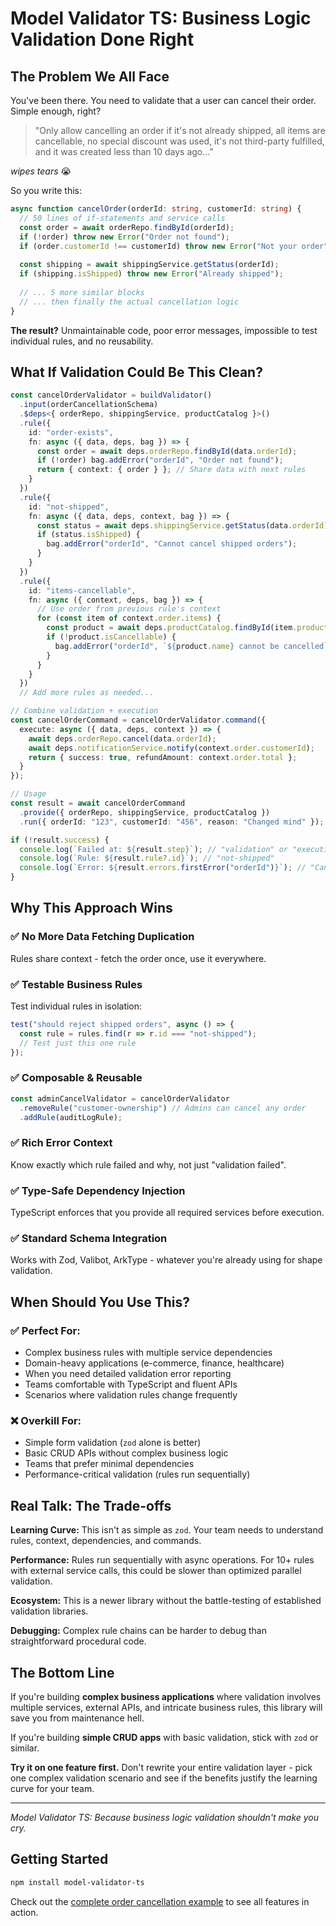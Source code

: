 # Model Validator TS: Business Logic Validation Done Right

## The Problem We All Face

You've been there. You need to validate that a user can cancel their order. Simple enough, right?

> "Only allow cancelling an order if it's not already shipped, all items are cancellable, no special discount was used, it's not third-party fulfilled, and it was created less than 10 days ago..."

*wipes tears* 😭

So you write this:

```typescript
async function cancelOrder(orderId: string, customerId: string) {
  // 50 lines of if-statements and service calls
  const order = await orderRepo.findById(orderId);
  if (!order) throw new Error("Order not found");
  if (order.customerId !== customerId) throw new Error("Not your order");
  
  const shipping = await shippingService.getStatus(orderId);
  if (shipping.isShipped) throw new Error("Already shipped");
  
  // ... 5 more similar blocks
  // ... then finally the actual cancellation logic
}
```

**The result?** Unmaintainable code, poor error messages, impossible to test individual rules, and no reusability.

## What If Validation Could Be This Clean?

```typescript
const cancelOrderValidator = buildValidator()
  .input(orderCancellationSchema)
  .$deps<{ orderRepo, shippingService, productCatalog }>()
  .rule({
    id: "order-exists",
    fn: async ({ data, deps, bag }) => {
      const order = await deps.orderRepo.findById(data.orderId);
      if (!order) bag.addError("orderId", "Order not found");
      return { context: { order } }; // Share data with next rules
    }
  })
  .rule({
    id: "not-shipped", 
    fn: async ({ data, deps, context, bag }) => {
      const status = await deps.shippingService.getStatus(data.orderId);
      if (status.isShipped) {
        bag.addError("orderId", "Cannot cancel shipped orders");
      }
    }
  })
  .rule({
    id: "items-cancellable",
    fn: async ({ context, deps, bag }) => {
      // Use order from previous rule's context
      for (const item of context.order.items) {
        const product = await deps.productCatalog.findById(item.productId);
        if (!product.isCancellable) {
          bag.addError("orderId", `${product.name} cannot be cancelled`);
        }
      }
    }
  })
  // Add more rules as needed...

// Combine validation + execution
const cancelOrderCommand = cancelOrderValidator.command({
  execute: async ({ data, deps, context }) => {
    await deps.orderRepo.cancel(data.orderId);
    await deps.notificationService.notify(context.order.customerId);
    return { success: true, refundAmount: context.order.total };
  }
});

// Usage
const result = await cancelOrderCommand
  .provide({ orderRepo, shippingService, productCatalog })
  .run({ orderId: "123", customerId: "456", reason: "Changed mind" });

if (!result.success) {
  console.log(`Failed at: ${result.step}`); // "validation" or "execution"
  console.log(`Rule: ${result.rule?.id}`); // "not-shipped"
  console.log(`Error: ${result.errors.firstError("orderId")}`); // "Cannot cancel shipped orders"
}
```

## Why This Approach Wins

### ✅ **No More Data Fetching Duplication**
Rules share context - fetch the order once, use it everywhere.

### ✅ **Testable Business Rules**
Test individual rules in isolation:
```typescript
test("should reject shipped orders", async () => {
  const rule = rules.find(r => r.id === "not-shipped");
  // Test just this one rule
});
```

### ✅ **Composable & Reusable**
```typescript
const adminCancelValidator = cancelOrderValidator
  .removeRule("customer-ownership") // Admins can cancel any order
  .addRule(auditLogRule);
```

### ✅ **Rich Error Context**
Know exactly which rule failed and why, not just "validation failed".

### ✅ **Type-Safe Dependency Injection**
TypeScript enforces that you provide all required services before execution.

### ✅ **Standard Schema Integration**
Works with Zod, Valibot, ArkType - whatever you're already using for shape validation.

## When Should You Use This?

### ✅ **Perfect For:**
- Complex business rules with multiple service dependencies
- Domain-heavy applications (e-commerce, finance, healthcare)
- When you need detailed validation error reporting
- Teams comfortable with TypeScript and fluent APIs
- Scenarios where validation rules change frequently

### ❌ **Overkill For:**
- Simple form validation (`zod` alone is better)
- Basic CRUD APIs without complex business logic  
- Teams that prefer minimal dependencies
- Performance-critical validation (rules run sequentially)

## Real Talk: The Trade-offs

**Learning Curve:** This isn't as simple as `zod`. Your team needs to understand rules, context, dependencies, and commands.

**Performance:** Rules run sequentially with async operations. For 10+ rules with external service calls, this could be slower than optimized parallel validation.

**Ecosystem:** This is a newer library without the battle-testing of established validation libraries.

**Debugging:** Complex rule chains can be harder to debug than straightforward procedural code.

## The Bottom Line

If you're building **complex business applications** where validation involves multiple services, external APIs, and intricate business rules, this library will save you from maintenance hell.

If you're building **simple CRUD apps** with basic validation, stick with `zod` or similar.

**Try it on one feature first.** Don't rewrite your entire validation layer - pick one complex validation scenario and see if the benefits justify the learning curve for your team.

---

*Model Validator TS: Because business logic validation shouldn't make you cry.*

## Getting Started

```bash
npm install model-validator-ts
```

Check out the [complete order cancellation example](../src/order-cancellation.spec.ts) to see all features in action.
